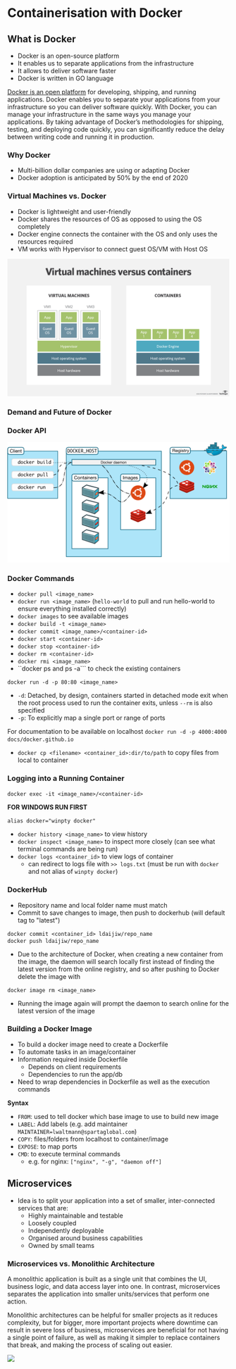 # Containerisation with Docker

## What is Docker

- Docker is an open-source platform
- It enables us to separate applications from the infrastructure
- It allows to deliver software faster
- Docker is written in GO language

[Docker is an open platform](https://docs.docker.com/get-started/overview/) for developing, shipping, and running applications. Docker enables you to separate your applications from your infrastructure so you can deliver software quickly. With Docker, you can manage your infrastructure in the same ways you manage your applications. By taking advantage of Docker’s methodologies for shipping, testing, and deploying code quickly, you can significantly reduce the delay between writing code and running it in production.

### Why Docker

- Multi-billion dollar companies are using or adapting Docker
- Docker adoption is anticipated by 50% by the end of 2020

### Virtual Machines vs. Docker

- Docker is lightweight and user-friendly
- Docker shares the resources of OS as opposed to using the OS completely
- Docker engine connects the container with the OS and only uses the resources required
- VM works with Hypervisor to connect guest OS/VM with Host OS

![](images/vm_container.png)


### Demand and Future of Docker

### Docker API

![](images/architecture.png)


### Docker Commands

- ``docker pull <image_name>``
- ``docker run <image_name>`` (``hello-world`` to pull and run hello-world to ensure everything installed correctly)
- ``docker images`` to see available images
- ``docker build -t <image_name>``
- ``docker commit <image_name>/<container-id>``
- ``docker start <container-id>``
- ``docker stop <container-id>``
- ``docker rm <container-id>``
- ``docker rmi <image_name>``
- ``docker ps and ps -a``` to check the existing containers

```
docker run -d -p 80:80 <image_name>
```
- ``-d``: Detached, by design, containers started in detached mode exit when the root process used to run the container exits, unless ``--rm`` is also specified
- ``-p``: To explicitly map a single port or range of ports

For documentation to be available on localhost
```docker run -d -p 4000:4000 docs/docker.github.io```

- ``docker cp <filename> <container_id>:dir/to/path`` to copy files from local to container
### Logging into a Running Container

``docker exec -it <image_name>/<container-id>``

**FOR WINDOWS RUN FIRST**
```
alias docker="winpty docker"
```

- ``docker history <image_name>`` to view history
- ``docker inspect <image_name>`` to inspect more closely (can see what terminal commands are being run)
- ``docker logs <container_id>`` to view logs of container
	- can redirect to logs file with ``>> logs.txt`` (must be run with ``docker`` and not alias of ``winpty docker``)


### DockerHub

- Repository name and local folder name must match
- Commit to save changes to image, then push to dockerhub (will default tag to "latest")
```
docker commit <container_id> ldaijiw/repo_name
docker push ldaijiw/repo_name
```
- Due to the architecture of Docker, when creating a new container from the image, the daemon will search locally first instead of finding the latest version from the online registry, and so after pushing to Docker delete the image with
```
docker image rm <image_name>
```
- Running the image again will prompt the daemon to search online for the latest version of the image

### Building a Docker Image

- To build a docker image need to create a Dockerfile
- To automate tasks in an image/container
- Information required inside Dockerfile
	- Depends on client requirements
	- Dependencies to run the app/db
- Need to wrap dependencies in Dockerfile as well as the execution commands

**Syntax**

- ``FROM``: used to tell docker which base image to use to build new image
- ``LABEL``: Add labels (e.g. add maintainer ``MAINTAINER=lwaltmann@spartaglobal.com``)
- ``COPY``: files/folders from localhost to container/image
- ``EXPOSE``: to map ports
- ``CMD``: to execute terminal commands
	- e.g. for nginx: ``["nginx", "-g", "daemon off"]``

## Microservices

- Idea is to split your application into a set of smaller, inter-connected services that are:
	- Highly maintainable and testable
	- Loosely coupled
	- Independently deployable
	- Organised around business capabilities
	- Owned by small teams

### Microservices vs. Monolithic Architecture

A monolithic application is built as a single unit that combines the UI, business logic, and data access layer into one. In contrast, microservices separates the application into smaller units/services that perform one action.

Monolithic architectures can be helpful for smaller projects as it reduces complexity, but for bigger, more important projects where downtime can result in severe loss of business, microservices are beneficial for not having a single point of failure, as well as making it simpler to replace containers that break, and making the process of scaling out easier.

![](images/mservice_mono.png)
